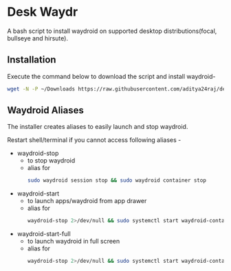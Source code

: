 # Desk Waydr
A bash script to install waydroid on supported desktop distributions(focal, bullseye and hirsute).


## Installation
Execute the command below to download the script and install waydroid-

```bash
wget -N -P ~/Downloads https://raw.githubusercontent.com/aditya24raj/desk_waydr/main/desk_waydr.sh && bash ~/Downloads/desk_waydr.sh
```

## Waydroid Aliases
The installer creates aliases to easily launch and stop waydroid.

Restart shell/terminal if you cannot access following aliases -

- waydroid-stop
  - to stop waydroid
  - alias for
    ```bash
    sudo waydroid session stop && sudo waydroid container stop
    ```
- waydroid-start
  - to launch apps/waydroid from app drawer
  - alias for
    ```bash
    waydroid-stop 2>/dev/null && sudo systemctl start waydroid-container && waydroid session start
    ```
- waydroid-start-full
  - to launch waydroid in full screen
  - alias for
    ```bash
    waydroid-stop 2>/dev/null && sudo systemctl start waydroid-container && waydroid show-full-ui
    ```
